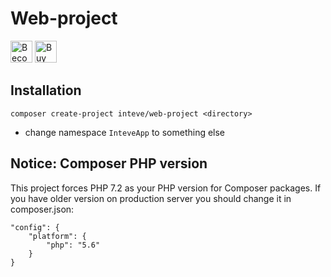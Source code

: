# Web-project

<a href="https://www.patreon.com/bePatron?u=9680759"><img src="https://c5.patreon.com/external/logo/become_a_patron_button.png" alt="Become a Patron!" height="35"></a>
<a href="https://www.paypal.me/janpecha/1eur"><img src="https://buymecoffee.intm.org/img/button-paypal-white.png" alt="Buy me a coffee" height="35"></a>


## Installation

```
composer create-project inteve/web-project <directory>
```

* change namespace `InteveApp` to something else


## Notice: Composer PHP version

This project forces PHP 7.2 as your PHP version for Composer packages. If you have older version on production server you should change it in composer.json:

```
"config": {
	"platform": {
		"php": "5.6"
	}
}
```
